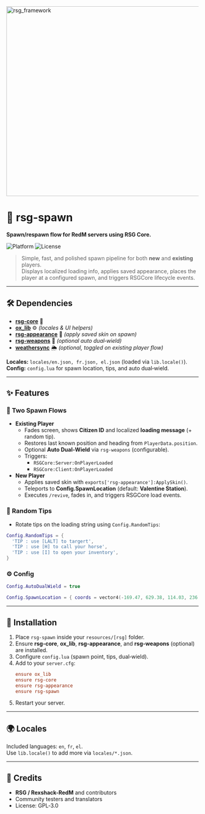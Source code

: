 <img width="2948" height="497" alt="rsg_framework" src="https://github.com/user-attachments/assets/638791d8-296d-4817-a596-785325c1b83a" />

# 🌅 rsg-spawn
**Spawn/respawn flow for RedM servers using RSG Core.**

![Platform](https://img.shields.io/badge/platform-RedM-darkred)
![License](https://img.shields.io/badge/license-GPL--3.0-green)

> Simple, fast, and polished spawn pipeline for both **new** and **existing** players.  
> Displays localized loading info, applies saved appearance, places the player at a configured spawn, and triggers RSGCore lifecycle events.

---

## 🛠️ Dependencies
- [**rsg-core**](https://github.com/Rexshack-RedM/rsg-core) 🤠
- [**ox_lib**](https://github.com/Rexshack-RedM/ox_lib) ⚙️ *(locales & UI helpers)*
- [**rsg-appearance**](https://github.com/Rexshack-RedM/rsg-appearance) 💅 *(apply saved skin on spawn)*
- [**rsg-weapons**](https://github.com/Rexshack-RedM/rsg-weapons) 🔫 *(optional auto dual‑wield)*
- [**weathersync**](https://github.com/Rexshack-RedM/weathersync) 🌦️ *(optional, toggled on existing player flow)*

**Locales:** `locales/en.json, fr.json, el.json` (loaded via `lib.locale()`).  
**Config:** `config.lua` for spawn location, tips, and auto dual‑wield.

---

## ✨ Features

### 🧭 Two Spawn Flows
- **Existing Player**
  - Fades screen, shows **Citizen ID** and localized **loading message** (+ random tip).
  - Restores last known position and heading from `PlayerData.position`.
  - Optional **Auto Dual‑Wield** via `rsg-weapons` (configurable).
  - Triggers:
    - `RSGCore:Server:OnPlayerLoaded`
    - `RSGCore:Client:OnPlayerLoaded`
- **New Player**
  - Applies saved skin with `exports['rsg-appearance']:ApplySkin()`.
  - Teleports to **Config.SpawnLocation** (default: **Valentine Station**).
  - Executes `/revive`, fades in, and triggers RSGCore load events.

### 📝 Random Tips
- Rotate tips on the loading string using `Config.RandomTips`:
```lua
Config.RandomTips = {
  'TIP : use [LALT] to targert',
  'TIP : use [H] to call your horse',
  'TIP : use [I] to open your inventory',
}
```

### ⚙️ Config
```lua
Config.AutoDualWield = true

Config.SpawnLocation = { coords = vector4(-169.47, 629.38, 114.03, 236.72) } -- valentine station
```

---

## 📂 Installation
1. Place `rsg-spawn` inside your `resources/[rsg]` folder.
2. Ensure **rsg-core**, **ox_lib**, **rsg-appearance**, and **rsg-weapons** (optional) are installed.
3. Configure `config.lua` (spawn point, tips, dual‑wield).
4. Add to your `server.cfg`:
   ```cfg
   ensure ox_lib
   ensure rsg-core
   ensure rsg-appearance
   ensure rsg-spawn
   ```
5. Restart your server.

---

## 🌍 Locales
Included languages: `en`, `fr`, `el`.  
Use `lib.locale()` to add more via `locales/*.json`.

---

## 💎 Credits
- **RSG / Rexshack-RedM** and contributors  
- Community testers and translators  
- License: GPL‑3.0  
